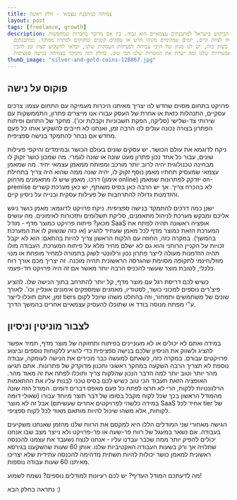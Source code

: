 ```yaml
---
title: צמיחה כמתכנת עצמאי - חלק ראשון
layout: post
tags: [freelance, growth]
description: הביקוש בישראל למתכנתים עצמאיים הוא גבוה. בין אם מדובר בחברות שמחפשות
  חיזוק לצוות קיים, יזמים שמקימים משהו חדש או עסקים קטנים שזקוקים לפתרון ממוקד. כמתכנתים
  בשוק כזה, יש לנו מגוון של דרכי צמיחה לפעילות העסקית שלנו, וכדאי להשקיע קצת זמן להבין
  את האפשרויות שלנו ומה ישרת את המטרות שלנו הכי טוב. בחלק הזה נתמקד בצמיחה בנישה ספציפית.
thumb_image: "silver-and-gold-coins-128867.jpg"
---
```


## פוקוס על נישה
פרויקט בתחום מסוים שחדש לנו יצריך מאיתנו היכרות מעמיקה עם התחום עצמו: צרכים עסקיים, התנהלות כזאת או אחרת של העסק עבורו אנו מייצרים פתרון, התממשקות עם שירותי צד-שלישי (סליקה, הפקת חשבוניות וקבלות וכו'). מחקר של התחום ופיתוח הפתרון בצורה נכונה עולים לנו הרבה זמן, ואנחנו לא חייבים להשקיע אותו כל פעם מחדש אם נבחר להתמקד בנישה ספציפית.

ניקח לדוגמא את עולם הכושר.
יש עסקים שונים בעולם הכושר ובמימדים והיקפי פעילות שונים, עבור כל אחד נכון פתרון מעט שונה או שונה לגמרי. מה שמכון כושר זקוק לו מבחינה טכנולוגית יהיה לרוב יותר מורכב ומפותח ממאמן עצמאי יחיד. מה שמאמן עצמאי שמעסיק תחתיו מאמן נוסף זקוק לו, יהיה שונה ממה שהוא היה צריך בתחילת דרכו. מאמן שיש לו מתאמנים מרחוק (אימון online) יזדקק לפתרונות שמאמן on-premise לא בהכרח צריך.
אך יש הרבה כאן בסיס משותף, יש כאן מערכת קשרים והזדמנות גדולה להתרחבות של פעילות עסקית ובנייה על ניסיון קיים.

ישנן כמה דרכים להתמקד בנישה ספציפית. ניקח פרויקט לדוגמא: מאמן כושר ניגש אליכם ומבקש מערכת לניהול מתאמנים, סליקת תשלומים ותזכורות לאימונים. מה עושים מכאן?
פיתוח פרויקט כמוצר מדף - מודל SaaS
אופציה ראשונה תהיה לפתח את המערכת הזאת כמוצר מדף לכל מאמן שעתיד להגיע (או כזה שנשווק לו את המערכת בהמשך). במקרה כזה, החוזה עם הלקוח הראשון צריך להיות בהתאם: הוא לא יקבל זכויות על הקניין הרוחני והוא גם לא ישלם מחיר מלא על פיתוח המערכת.
העבודה מולו תהיה הזדמנות מעולה לייצר פתרון נכון ורלוונטי לשוק בתמורה למחיר מופחת או מנוי מוזל/חינמי לתקופה מסוימת שהגרסה הראשונית תהיה מוכנה.
זה יצריך מכם אורך רוח כלכלי, לטובת מוצר שעשוי להכניס הרבה יותר מאשר אם זה היה פרויקט חד-פעמי.

כשיש לכם דריסת רגל עם מוצר מדף, קל יותר להתרחב בתוך הנישה שלו. להציע פיצ'רים נוספים למכוני כושר, לסטודיו, מאמנים שמספקים אימונים אונליין וכו'.
לאורך זמן, אתם תוכלו לייצר tiers שונים של משתמשים ותמחור, וזה בהחלט משהו שיוכל לקום ע"י מפתח מנוסה בודד או שתוכלו להעסיק עצמאיים אחרים בהמשך הדרך.

## לצבור מוניטין וניסיון
במידה ואתם לא יכולים או לא מעוניינים בפיתוח ותחזוקה של מוצר מדף, תמיד אפשר להציג ולשווק את הניסיון שלכם בנישה ספציפית כדי להגיע ללקוחות נוספים וביצוע פרויקטים עבורם.
במקרה כזה, כשאתם למעשה כבר מכירים את הנישה לעומקה, עבודה נוספת לא תצריך הרבה השקעה במחקר ראשוני ותכנון מדוקדק של פתרונות. אתם תגיעו מהר יותר וטוב יותר למה הדבר הנכון שהלקוח צריך ותוכלו לפתח את זה מאוד מהר.
האופציה הזאת תעבוד הכי טוב כשיש לכם בסיס טכני לבנות עליו את ההתאמות הרלוונטיות ללקוח, הרי לא תרצו לפתח כל פעם מאפס דברים דומים. המודל הזה שונה מהמודל הראשון בכך שכל לקוח מקבל בסופו של דבר תוצר מיוחד עבורו (שאולי דומה במידה כלשהי לפרויקטים אחרים שעשיתם) אבל זה לא מוצר SaaS אחיד לכל tier של לקוחות, אלא משהו שיכול להיות מותאם מאוד לכל לקוח ספציפי.


הגישה מאחורי שני המודלים הללו היא למקסם את הרווח שלנו מהזמן שאנחנו משקיעים בעבודה. אם נשאר במעגל של רווח פר-שעה או פר-פרויקט ולא נייצר מצב שבו אנחנו יכולים להפיק יותר ממה שכבר עבדנו עליו - אנחנו לנצח נשעבד את עצמנו להכנסה שתלויה אך ורק בשעות העבודה האקטיביות שלנו.
אותן 60 שעות שהשקענו בגירסא ראשונית למאמן כושר יכולות להיות תשתית מדהימה להכנסה עתידית שלא יצריכו מאיתנו 60 שעות עבודה נוספות.

מה לדעתכם המודל העדיף? יש לכם רעיונות למודלים נוספים? נשמח לשמוע!

נתראה בחלק הבא :)